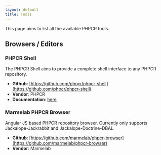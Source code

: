 ```yaml
---
layout: default
title: Tools
---
```

This page aims to list all the available PHPCR tools.

## Browsers / Editors

### PHPCR Shell

The PHPCR Shell aims to provide a complete shell interface to any PHPCR repository.

- **Github**: [https://github.com/phpcr/phpcr-shell](https://github.com/phpcr/phpcr-shell)
- **Vendor**: PHPCR
- **Documentation**: [here](/documentation/phpcr-shell)

### Marmelab PHPCR Browser

Angular JS based PHPCR repository browser. Currently only supports Jackalope-Jackrabbit and Jackalope-Doctrine-DBAL.

- **Github**: [https://github.com/marmelab/phpcr-browser](https://github.com/marmelab/phpcr-browser)
- **Vendor**: Marmelab
